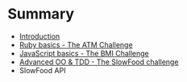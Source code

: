 # Summary

* [Introduction](README.md)
* [Ruby basics - The ATM Challenge](atm_challenge/atm_challenge.md)
* [JavaScript basics - The BMI Challenge](bmi_challenge/bmi_challenge.md)
* [Advanced OO & TDD - The SlowFood challenge](slow_food/slow_food.md)
* SlowFood API

